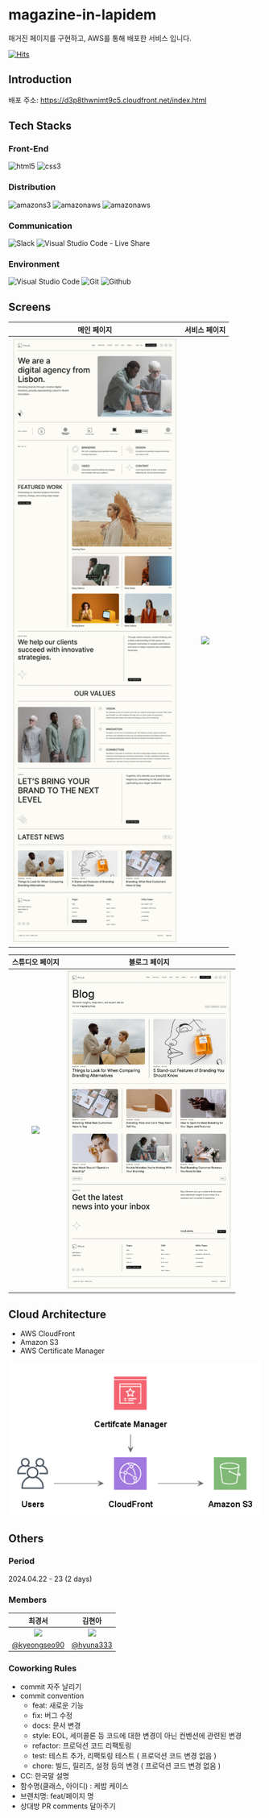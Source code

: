 # magazine-in-lapidem

매거진 페이지를 구현하고, AWS를 통해 배포한 서비스 입니다.

[![Hits](https://hits.seeyoufarm.com/api/count/incr/badge.svg?url=https%3A%2F%2Fgithub.com%2Fkyeongseo90%2Fmagazine-in-lapidem&count_bg=%23D8A5FF&title_bg=%234B0668&icon=github.svg&icon_color=%23FFFFFF&title=hits&edge_flat=false)](https://hits.seeyoufarm.com)

## Introduction

배포 주소: https://d3p8thwnimt9c5.cloudfront.net/index.html

## Tech Stacks

### Front-End

![html5](https://img.shields.io/badge/html5-E34F26?style=for-the-badge&logo=html5&logoColor=white)
![css3](https://img.shields.io/badge/css3-1572B6?style=for-the-badge&logo=css3&logoColor=white)

### Distribution

![amazons3](https://img.shields.io/badge/amazon%20s3-569A31?style=for-the-badge&logo=amazons3&logoColor=white)
![amazonaws](https://img.shields.io/badge/amazon%20CloudFront-232F3E?style=for-the-badge&logo=amazonaws&logoColor=white)
![amazonaws](https://img.shields.io/badge/amazon%20Certificate%20Manager-4053D6?style=for-the-badge&logo=amazonaws&logoColor=white)

### Communication

![Slack](https://img.shields.io/badge/Slack-4A154B?style=for-the-badge&logo=Slack&logoColor=white)
![Visual Studio Code - Live Share](https://img.shields.io/badge/Live%20Share-008ED2?style=for-the-badge&logo=slideshare&logoColor=white)

### Environment

![Visual Studio Code](https://img.shields.io/badge/Visual%20Studio%20Code-007ACC?style=for-the-badge&logo=Visual%20Studio%20Code&logoColor=white)
![Git](https://img.shields.io/badge/Git-F05032?style=for-the-badge&logo=Git&logoColor=white)
![Github](https://img.shields.io/badge/GitHub-181717?style=for-the-badge&logo=GitHub&logoColor=white)

## Screens

|                             메인 페이지                             |                          서비스 페이지                           |
| :-----------------------------------------------------------------: | :--------------------------------------------------------------: |
| <img width="329" src="./assets/image-for-readme/Frontpage.jpeg"  /> | <img width="329" src="./assets/image-for-readme/Services.svg" /> |

|                         스튜디오 페이지                         |                         블로그 페이지                         |
| :-------------------------------------------------------------: | :-----------------------------------------------------------: |
| <img width="329" src="./assets/image-for-readme/Studio.svg"  /> | <img width="329" src="./assets/image-for-readme/Blog.jpeg" /> |

## Cloud Architecture

- AWS CloudFront
- Amazon S3
- AWS Certificate Manager

<img src="./assets/image-for-readme/frontend-cloud-architecture.png">

## Others

### Period

2024.04.22 - 23 (2 days)

### Members

|                                      최경서                                      |                                      김현아                                       |
| :------------------------------------------------------------------------------: | :-------------------------------------------------------------------------------: |
| <img width="160px" src="https://avatars.githubusercontent.com/u/59429729?v=4" /> | <img width="160px" src="https://avatars.githubusercontent.com/u/122499274?v=4" /> |
|                  [@kyeongseo90](https://github.com/kyeongseo90)                  |                     [@hyuna333](https://github.com/hyuna333)                      |

### Coworking Rules

- commit 자주 날리기
- commit convention
  - feat: 새로운 기능
  - fix: 버그 수정
  - docs: 문서 변경
  - style: EOL, 세미콜론 등 코드에 대한 변경이 아닌 컨벤션에 관련된 변경
  - refactor: 프로덕션 코드 리팩토링
  - test: 테스트 추가, 리팩토링 테스트 ( 프로덕션 코드 변경 없음 )
  - chore: 빌드, 릴리즈, 설정 등의 변경 ( 프로덕션 코드 변경 없음 )
- CC: 한국말 설명
- 함수명(클래스, 아이디) : 케밥 케이스
- 브랜치명: feat/페이지 명
- 상대방 PR comments 달아주기
